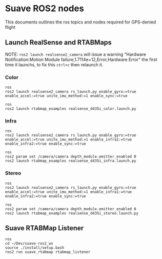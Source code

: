 # Suave ROS2 nodes
This documents outlines the ros topics and nodes required for GPS-denied flight

## Launch RealSense and RTABMaps
NOTE: `ros2 launch realsense2_camera` will issue a warning "Hardware Notification:Motion Module failure,1.7114e+12,Error,Hardware Error" the first time it launchs, to fix this `ctrl+c` then relaunch it.
### Color
```
ros
ros2 launch realsense2_camera rs_launch.py enable_gyro:=true enable_accel:=true unite_imu_method:=1 enable_sync:=true
```
```
ros
ros2 launch rtabmap_examples realsense_d435i_color.launch.py
```

### Infra
```
ros
ros2 launch realsense2_camera rs_launch.py enable_gyro:=true enable_accel:=true unite_imu_method:=1 enable_infra1:=true enable_infra2:=true enable_sync:=true
```
```
ros
ros2 param set /camera/camera depth_module.emitter_enabled 0
ros2 launch rtabmap_examples realsense_d435i_infra.launch.py
```

### Stereo
```
ros
ros2 launch realsense2_camera rs_launch.py enable_gyro:=true enable_accel:=true unite_imu_method:=1 enable_infra1:=true enable_infra2:=true enable_sync:=true
```
```
ros
ros2 param set /camera/camera depth_module.emitter_enabled 0
ros2 launch rtabmap_examples realsense_d435i_stereo.launch.py
```

## Suave RTABMap Listener
```
ros
cd ~/Dev/suave-ros2_ws
source ./install/setup.bash
ros2 run suave_rtabmap rtabmap_listener
```
